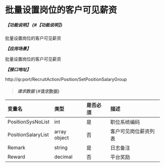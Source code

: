 # 批量设置岗位的客户可见薪资
##### _【功能说明】_ {#【功能说明】}

批量设置岗位的客户可见薪资


_**【应用场景】**_

批量设置岗位的客户可见薪资

_**【接口地址】**_

http://ip:port/RecruitAction/Position/SetPositionSalaryGroup

> #### _请求数据_ {#请求数据}

| 变量名 | 类型 | 是否必须 | 描述 |
| :--- | :--- | :--- | :--- |
| PositionSysNoList | int | 是 | 职位系统编码 |
| PositionSalaryList | array object | 否 | 客户可见岗位薪资列表 |
| Remark| string| 是 | 日志备注 |
| Reward|decimal| 否 | 平台奖励|



